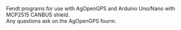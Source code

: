 Fendt programs for use with AgOpenGPS and Arduino Uno/Nano with MCP2515 CANBUS shield.   
Any questions ask on the AgOpenGPS fourm.
